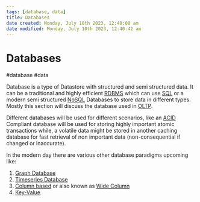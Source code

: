 ```yaml
---
tags: [database, data]
title: Databases
date created: Monday, July 10th 2023, 12:40:08 am
date modified: Monday, July 10th 2023, 12:40:42 am
---
```

# Databases
#database #data 


Database is a type of Datastore with structured and semi structured data. It can be a traditional and highly efficient [RDBMS](Software%20Engineering/Datastores/Databases/RDBMS.md) which can use [SQL](Software%20Engineering/Datastores/Databases/SQL.md) or a modern semi structured [NoSQL](Software%20Engineering/Datastores/Databases/NoSQL.md) Databases to store data in different types. Mostly this section will discuss the database used in [OLTP](OLTP). 

Different databases will be used for different scenarios, like an [ACID](Software%20Engineering/Datastores/Databases/ACID.md) Compliant database will be used for storing highly important atomic transactions while, a volatile data might be stored in another caching database for fast retrieval of non important data (non-consequential if changed or inaccurate).

In the modern day there are various other database paradigms upcoming like:

1. [Graph Database](Graph%20Database)
2. [Timeseries Database](Timeseries%20Database)
3. [Column based](Column%20based) or also known as [Wide Column](Wide%20Column)
4. [Key-Value](Key-Value)
